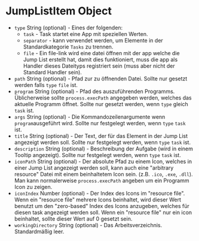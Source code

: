 # JumpListItem Object

* `type` String (optional) - Eines der folgenden:
  * `task` - Task startet eine App mit speziellen Werten.
  * `separator` - kann verwendet werden, um Elemente in der Standardkategorie `Tasks` zu trennen.
  * `file` - Ein file-link wird eine datei öffnen mit der app welche die Jump List erstellt hat, damit dies funktioniert, muss die app als Handler dieses Dateityps registriert sein (muss aber nicht der Standard Handler sein).
* `path` String (optional) - Pfad zur zu öffnenden Datei. Sollte nur gesetzt werden falls `type` `file` ist.
* `program` String (optional) - Pfad des auszuführenden Programms. Üblicherweise sollte `process.execPath` angegeben werden, welches das aktuelle Programm öffnet. Sollte nur gesetzt werden, wenn `type` gleich `task` ist.
* `args` String (optional) - Die Kommandozeilenargumente wenn `program`ausgeführt wird. Sollte nur festgelegt werden, wenn `type` `task` ist.
* `title` String (optional) - Der Text, der für das Element in der Jump List angezeigt werden soll. Sollte nur festgelegt werden, wenn `type` `task` ist.
* `description` String (optional) - Beschreibung der Aufgabe (wird in einem Tooltip angezeigt). Sollte nur festgelegt werden, wenn `type` `task` ist.
* `iconPath` String (optional) - Der absolute Pfad zu einem Icon, welches in einer Jump List angezeigt werden soll, kann auch eine "arbitrary resource" Datei mit einem beinhaltetem Icon sein. (z.B. `.ico`, `.exe`, `.dll`). Man kann normalerweise `process.execPath` angeben um ein Programm Icon zu zeigen.
* `iconIndex` Number (optional) - Der Index des Icons im "resource file". Wenn ein "resource file" mehrere Icons beinhaltet, wird dieser Wert benutzt um den "zero-based" Index des Icons anzugeben, welches für diesen task angezeigt werden soll. Wenn ein "resource file" nur ein icon beinhaltet, sollte dieser Wert auf 0 gesetzt sein.
* `workingDirectory` String (optional) - Das Arbeitsverzeichnis. Standardmäßig leer.
